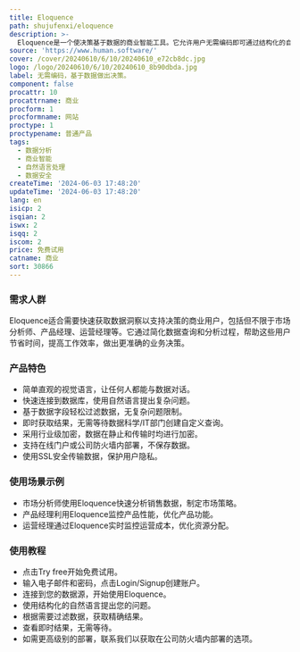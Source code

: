 ```yaml
---
title: Eloquence
path: shujufenxi/eloquence
description: >-
  Eloquence是一个使决策基于数据的商业智能工具。它允许用户无需编码即可通过结构化的自然语言提出问题，快速连接数据库，过滤所需数据，并立即获得结果。Eloquence注重安全性，采用行业标准的加密技术保护数据，支持在线使用或部署在公司防火墙内，并且承诺不保存任何数据。
source: 'https://www.human.software/'
cover: /cover/20240610/6/10/20240610_e72cb8dc.jpg
logo: /logo/20240610/6/10/20240610_8b90dbda.jpg
label: 无需编码，基于数据做出决策。
component: false
procattr: 10
procattrname: 商业
procform: 1
procformname: 网站
proctype: 1
proctypename: 普通产品
tags:
  - 数据分析
  - 商业智能
  - 自然语言处理
  - 数据安全
createTime: '2024-06-03 17:48:20'
updateTime: '2024-06-03 17:48:20'
lang: en
isicp: 2
isqian: 2
iswx: 2
isqq: 2
iscom: 2
price: 免费试用
catname: 商业
sort: 30866
---
```




### 需求人群
Eloquence适合需要快速获取数据洞察以支持决策的商业用户，包括但不限于市场分析师、产品经理、运营经理等。它通过简化数据查询和分析过程，帮助这些用户节省时间，提高工作效率，做出更准确的业务决策。

### 产品特色
* 简单直观的视觉语言，让任何人都能与数据对话。
* 快速连接到数据库，使用自然语言提出复杂问题。
* 基于数据字段轻松过滤数据，无复杂问题限制。
* 即时获取结果，无需等待数据科学/IT部门创建自定义查询。
* 采用行业级加密，数据在静止和传输时均进行加密。
* 支持在线门户或公司防火墙内部署，不保存数据。
* 使用SSL安全传输数据，保护用户隐私。

### 使用场景示例
* 市场分析师使用Eloquence快速分析销售数据，制定市场策略。
* 产品经理利用Eloquence监控产品性能，优化产品功能。
* 运营经理通过Eloquence实时监控运营成本，优化资源分配。

### 使用教程
* 点击Try free开始免费试用。
* 输入电子邮件和密码，点击Login/Signup创建账户。
* 连接到您的数据源，开始使用Eloquence。
* 使用结构化的自然语言提出您的问题。
* 根据需要过滤数据，获取精确结果。
* 查看即时结果，无需等待。
* 如需更高级别的部署，联系我们以获取在公司防火墙内部署的选项。

  
